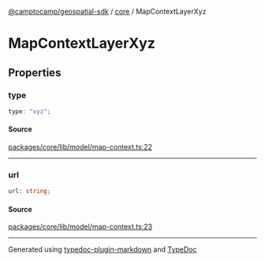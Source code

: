 [@camptocamp/geospatial-sdk](../../index.md) / [core](../index.md) / MapContextLayerXyz

# MapContextLayerXyz

## Properties

### type

```ts
type: "xyz";
```

#### Source

[packages/core/lib/model/map-context.ts:22](https://github.com/jahow/geospatial-sdk/blob/dff8168/packages/core/lib/model/map-context.ts#L22)

***

### url

```ts
url: string;
```

#### Source

[packages/core/lib/model/map-context.ts:23](https://github.com/jahow/geospatial-sdk/blob/dff8168/packages/core/lib/model/map-context.ts#L23)

***

Generated using [typedoc-plugin-markdown](https://www.npmjs.com/package/typedoc-plugin-markdown) and [TypeDoc](https://typedoc.org/)
